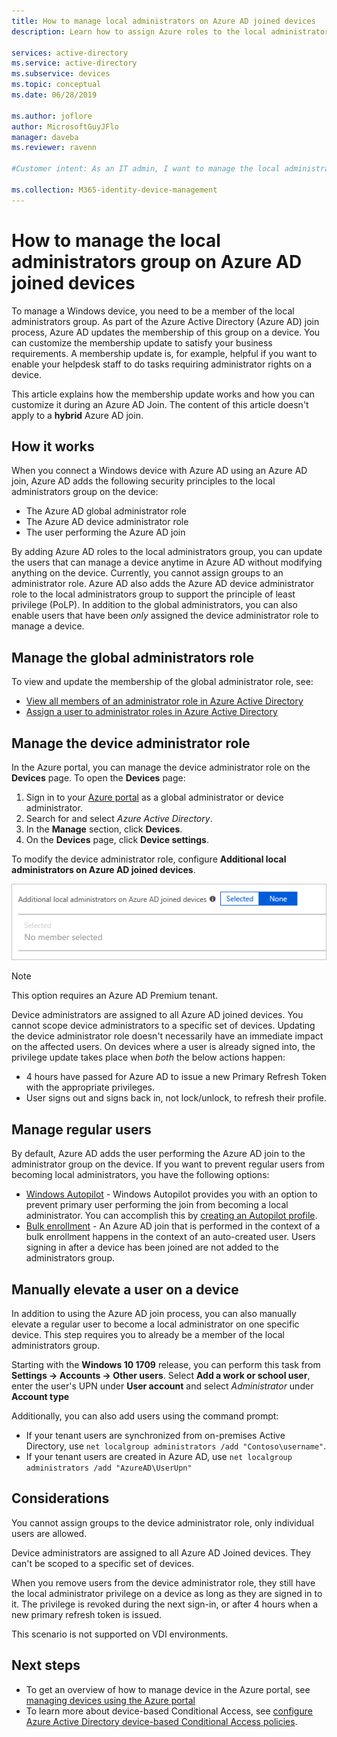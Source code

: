 ```yaml
---
title: How to manage local administrators on Azure AD joined devices
description: Learn how to assign Azure roles to the local administrators group of a Windows device.

services: active-directory
ms.service: active-directory
ms.subservice: devices
ms.topic: conceptual
ms.date: 06/28/2019

ms.author: joflore
author: MicrosoftGuyJFlo
manager: daveba
ms.reviewer: ravenn

#Customer intent: As an IT admin, I want to manage the local administrators group assignment during an Azure AD join, so that I can control who can manage Azure AD joined devices

ms.collection: M365-identity-device-management
---
```

# How to manage the local administrators group on Azure AD joined devices

To manage a Windows device, you need to be a member of the local administrators group. As part of the Azure Active Directory (Azure AD) join process, Azure AD updates the membership of this group on a device. You can customize the membership update to satisfy your business requirements. A membership update is, for example, helpful if you want to enable your helpdesk staff to do tasks requiring administrator rights on a device.

This article explains how the membership update works and how you can customize it during an Azure AD Join. The content of this article doesn't apply to a **hybrid** Azure AD join.

## How it works

When you connect a Windows device with Azure AD using an Azure AD join, Azure AD adds the following security principles to the local administrators group on the device:

- The Azure AD global administrator role
- The Azure AD device administrator role 
- The user performing the Azure AD join   

By adding Azure AD roles to the local administrators group, you can update the users that can manage a device anytime in Azure AD without modifying anything on the device. Currently, you cannot assign groups to an administrator role.
Azure AD also adds the Azure AD device administrator role to the local administrators group to support the principle of least privilege (PoLP). In addition to the global administrators, you can also enable users that have been *only* assigned the device administrator role to manage a device. 

## Manage the global administrators role

To view and update the membership of the global administrator role, see:

- [View all members of an administrator role in Azure Active Directory](../users-groups-roles/directory-manage-roles-portal.md)
- [Assign a user to administrator roles in Azure Active Directory](../fundamentals/active-directory-users-assign-role-azure-portal.md)


## Manage the device administrator role 

In the Azure portal, you can manage the device administrator role on the **Devices** page. To open the **Devices** page:

1. Sign in to your [Azure portal](https://portal.azure.com) as a global administrator or device administrator.
1. Search for and select *Azure Active Directory*.
1. In the **Manage** section, click **Devices**.
1. On the **Devices** page, click **Device settings**.

To modify the device administrator role, configure **Additional local administrators on Azure AD joined devices**.  

![Additional local administrators](./media/assign-local-admin/10.png)

>[!NOTE]
> This option requires an Azure AD Premium tenant. 

Device administrators are assigned to all Azure AD joined devices. You cannot scope device administrators to a specific set of devices. Updating the device administrator role doesn't necessarily have an immediate impact on the affected users. On devices where a user is already signed into, the privilege update takes place when *both* the below actions happen:

- 4 hours have passed for Azure AD to issue a new Primary Refresh Token with the appropriate privileges. 
- User signs out and signs back in, not lock/unlock, to refresh their profile.

## Manage regular users

By default, Azure AD adds the user performing the Azure AD join to the administrator group on the device. If you want to prevent regular users from becoming local administrators, you have the following options:

- [Windows Autopilot](https://docs.microsoft.com/windows/deployment/windows-autopilot/windows-10-autopilot) -
Windows Autopilot provides you with an option to prevent primary user performing the join from becoming a local administrator. You can accomplish this by [creating an Autopilot profile](https://docs.microsoft.com/intune/enrollment-autopilot#create-an-autopilot-deployment-profile).
- [Bulk enrollment](https://docs.microsoft.com/intune/windows-bulk-enroll) - An Azure AD join that is performed in the context of a bulk enrollment happens in the context of an auto-created user. Users signing in after a device has been joined are not added to the administrators group.   

## Manually elevate a user on a device 

In addition to using the Azure AD join process, you can also manually elevate a regular user to become a local administrator on one specific device. This step requires you to already be a member of the local administrators group. 

Starting with the **Windows 10 1709** release, you can perform this task from **Settings -> Accounts -> Other users**. Select **Add a work or school user**, enter the user's UPN under **User account** and select *Administrator* under **Account type**  
 
Additionally, you can also add users using the command prompt:

- If your tenant users are synchronized from on-premises Active Directory, use `net localgroup administrators /add "Contoso\username"`.
- If your tenant users are created in Azure AD, use `net localgroup administrators /add "AzureAD\UserUpn"`

## Considerations 

You cannot assign groups to the device administrator role, only individual users are allowed.

Device administrators are assigned to all Azure AD Joined devices. They can't be scoped to a specific set of devices.

When you remove users from the device administrator role, they still have the local administrator privilege on a device as long as they are signed in to it. The privilege is revoked during the next sign-in, or after 4 hours when a new primary refresh token is issued.

This scenario is not supported on VDI environments. 

## Next steps

- To get an overview of how to manage device in the Azure portal, see [managing devices using the Azure portal](device-management-azure-portal.md)
- To learn more about device-based Conditional Access, see [configure Azure Active Directory device-based Conditional Access policies](../conditional-access/require-managed-devices.md).
